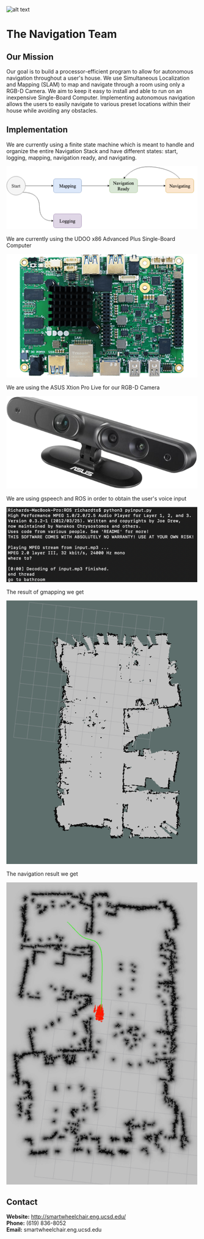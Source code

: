 ![alt text](https://github.com/SmartWheelchair/Systems/blob/master/Wheelchair%203D%20Part%20Images/UCSD_Wheelchair_Team_Logo.png "Logo")

# The Navigation Team

## Our Mission
  
  Our goal is to build a processor-efficient program to allow for autonomous navigation throughout a user's house. We use Simultaneous Localization and Mapping (SLAM) to map and navigate through a room using only a RGB-D Camera. We aim to keep it easy to install and able to run on an inexpensive Single-Board Computer. Implementing autonomous navigation allows the users to easily navigate to various preset locations within their house while avoiding any obstacles.
  
## Implementation
  We are currently using a finite state machine which is meant to handle and organize the entire Navigation Stack and have different states:     start, logging, mapping, navigation ready, and navigating.

  <img src="https://github.com/SmartWheelchair/wheelchair_navigation/blob/master/Images/fsm.png" width="500">
  
  We are currently using the UDOO x86 Advanced Plus Single-Board Computer 
  
  <img src="https://github.com/SmartWheelchair/wheelchair_navigation/blob/master/Images/x86_advplus_f.png" width="500">

  We are using the ASUS Xtion Pro Live for our RGB-D Camera

  <img src="https://github.com/SmartWheelchair/wheelchair_navigation/blob/master/Images/ASUS_xtion.png" width="500"> 
  
  We are using gspeech and ROS in order to obtain the user's voice input
  
  <img src="https://github.com/SmartWheelchair/wheelchair_navigation/blob/master/Images/Voice%20Input.png" width="500">
  
  The result of gmapping we get 
  
  <img src="https://github.com/SmartWheelchair/wheelchair_navigation/blob/master/Images/gmapping.png" width="500">
  
  The navigation result we get

  <img src="https://github.com/SmartWheelchair/wheelchair_navigation/blob/master/Images/path_planning.png" width="500">
  
## Contact
**Website:** http://smartwheelchair.eng.ucsd.edu/  
**Phone:** (619) 836-8052  
**Email:** smartwheelchair.eng.ucsd.edu  
